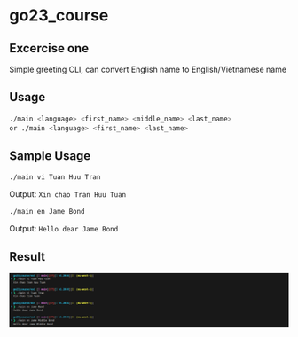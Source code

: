 # go23_course
## Excercise one
Simple greeting CLI, can convert English name to English/Vietnamese name

## Usage 
```sh
./main <language> <first_name> <middle_name> <last_name>
or ./main <language> <first_name> <last_name>
```

## Sample Usage
```sh
./main vi Tuan Huu Tran
```
Output: `Xin chao Tran Huu Tuan`

```sh
./main en Jame Bond
```
Output: `Hello dear Jame Bond`

## Result
![sample](sample.png)
